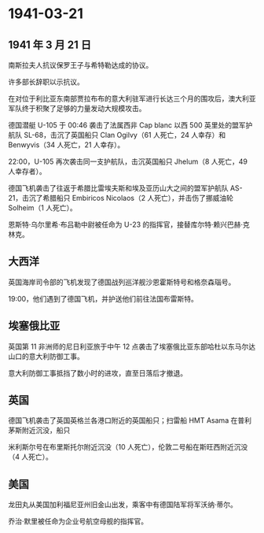 # 1941-03-21

## 1941 年 3 月 21 日

南斯拉夫人抗议保罗王子与希特勒达成的协议。

许多部长辞职以示抗议。

在对位于利比亚东南部贾拉布布的意大利驻军进行长达三个月的围攻后，澳大利亚军队终于积聚了足够的力量发动大规模攻击。

德国潜艇 U-105 于 00:46 袭击了法属西非 Cap blanc 以西 500
英里处的盟军护航队 SL-68，击沉了英国船只 Clan Ogilvy（61 人死亡，24
人幸存）和 Benwyvis（34 人死亡，21 人幸存）。

22:00，U-105 再次袭击同一支护航队，击沉英国船只 Jhelum（8 人死亡，49
人幸存者）。

德国飞机袭击了往返于希腊比雷埃夫斯和埃及亚历山大之间的盟军护航队
AS-21，击沉了希腊船只 Embiricos Nicolaos（2 人死亡），并击伤了挪威油轮
Solheim（1 人死亡）。

恩斯特·乌尔里希·布吕勒中尉被任命为 U-23
的指挥官，接替库尔特·赖兴巴赫·克林克。

## 大西洋

英国海岸司令部的飞机发现了德国战列巡洋舰沙恩霍斯特号和格奈森瑙号。

19:00，他们遇到了德国飞机，并护送他们前往法国布雷斯特。

## 埃塞俄比亚

英国第 11 非洲师的尼日利亚旅于中午 12
点袭击了埃塞俄比亚东部哈杜以东马尔达山口的意大利防御工事。

意大利防御工事抵挡了数小时的进攻，直至日落后才撤退。

## 英国

德国飞机袭击了英国英格兰各港口附近的英国船只；扫雷船 HMT Asama
在普利茅斯附近沉没，船只

米利斯尔号在布里斯托尔附近沉没（10
人死亡），伦敦二号船在斯旺西附近沉没（4 人死亡）。

## 美国

龙田丸从美国加利福尼亚州旧金山出发，乘客中有德国陆军将军沃纳·蒂尔。

乔治·默里被任命为企业号航空母舰的指挥官。

